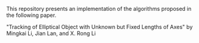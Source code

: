 This repository presents an implementation of the algorithms proposed in the following paper.

"Tracking of Elliptical Object with Unknown but Fixed Lengths of Axes" by Mingkai Li, Jian Lan, and X. Rong Li
